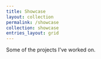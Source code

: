 ```yaml
---
title: Showcase
layout: collection
permalink: /showcase
collection: showcase
entries_layout: grid
---
```


Some of the projects I've worked on.

